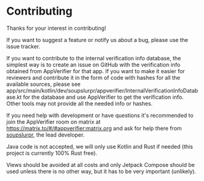 # Contributing

Thanks for your interest in contributing!

If you want to suggest a feature or notify us about a bug, please use the issue tracker.

If you want to contribute to the internal verification info database,
the simplest way is to create an issue on GitHub with the verification info obtained from AppVerifier for that app. If you want to make it easier for reviewers and contribute
it in the form of code with hashes for all the available sources, please see
app/src/main/kotlin/dev/soupslurpr/appverifier/InternalVerificationInfoDatabase.kt for the database and use AppVerifier to get the verification info. Other tools may not provide all the needed info or hashes.

If you need help with development or have questions it's recommended to join the AppVerifier room on matrix at
https://matrix.to/#/#appverifier:matrix.org and ask for help there from [soupslurpr](https://github.com/soupslurpr),
the lead developer.

Java code is not accepted, we will only use Kotlin and Rust if needed (this project is currently 100% Rust free).

Views should be avoided at all costs and only Jetpack Compose should be used unless there is no other way, but it
has to be very important (unlikely).
